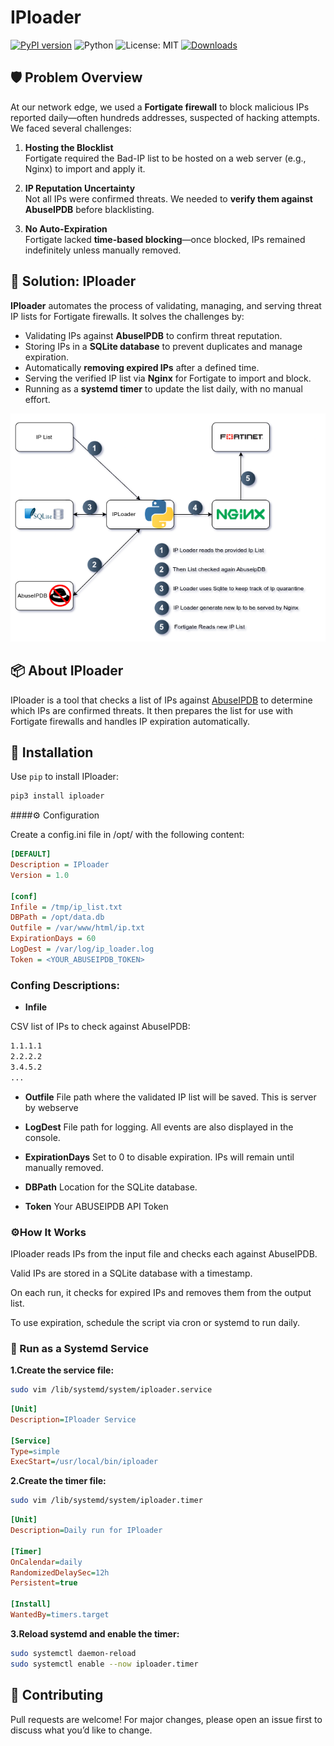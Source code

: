 # IPloader

[![PyPI version](https://badge.fury.io/py/iploader.svg)](https://pypi.org/project/iploader/)
![Python](https://img.shields.io/badge/python-3.6%2B-blue)
![License: MIT](https://img.shields.io/badge/License-MIT-yellow.svg)
[![Downloads](https://pepy.tech/badge/iploader)](https://pepy.tech/project/iploader)

## 🛡️ Problem Overview

At our network edge, we used a **Fortigate firewall** to block malicious IPs reported daily—often hundreds addresses, suspected of hacking attempts. We faced several challenges:

1. **Hosting the Blocklist**  
Fortigate required the Bad-IP list to be hosted on a web server (e.g., Nginx) to import and apply it.

2. **IP Reputation Uncertainty**  
Not all IPs were confirmed threats. We needed to **verify them against AbuseIPDB** before blacklisting.

3. **No Auto-Expiration**  
Fortigate lacked **time-based blocking**—once blocked, IPs remained indefinitely unless manually removed.

## 🧩 Solution: IPloader

**IPloader** automates the process of validating, managing, and serving threat IP lists for Fortigate firewalls. It solves the challenges by:

- Validating IPs against **AbuseIPDB** to confirm threat reputation.
- Storing IPs in a **SQLite database** to prevent duplicates and manage expiration.
- Automatically **removing expired IPs** after a defined time.
- Serving the verified IP list via **Nginx** for Fortigate to import and block.
- Running as a **systemd timer** to update the list daily, with no manual effort.

![IPloader Workflow](docs/iploader_shadow.png)

## 📦 About IPloader

IPloader is a tool that checks a list of IPs against [AbuseIPDB](https://www.abuseipdb.com/) to determine which IPs are confirmed threats. It then prepares the list for use with Fortigate firewalls and handles IP expiration automatically.

## 🚀 Installation

Use `pip` to install IPloader:

```bash
pip3 install iploader
```
####⚙️ Configuration

Create a config.ini file in /opt/ with the following content:

```ini
[DEFAULT]
Description = IPloader
Version = 1.0

[conf]
Infile = /tmp/ip_list.txt
DBPath = /opt/data.db
Outfile = /var/www/html/ip.txt
ExpirationDays = 60
LogDest = /var/log/ip_loader.log
Token = <YOUR_ABUSEIPDB_TOKEN>
```
### Confing  Descriptions:

- **Infile**
  
CSV list of IPs to check against AbuseIPDB:

```bash
1.1.1.1
2.2.2.2
3.4.5.2
...
```
- **Outfile**
 File path where the validated IP list will be saved. This is server by webserve 

- **LogDest**
 File path for logging. All events are also displayed in the console.

- **ExpirationDays**
  Set to 0 to disable expiration. IPs will remain until manually removed.
  
- **DBPath**
  Location for the SQLite database.
  
 - **Token**
   Your ABUSEIPDB‌ API Token

  ### ⚙️How It Works
  
  IPloader reads IPs from the input file and checks each against AbuseIPDB.

  Valid IPs are stored in a SQLite database with a timestamp.

  On each run, it checks for expired IPs and removes them from the output list.

  To use expiration, schedule the script via cron or systemd to run daily.

  ### 🔧 Run as a Systemd Service

  **1.Create the service file:**
  ```bash
  sudo vim /lib/systemd/system/iploader.service
  ```
  ```ini
[Unit]
Description=IPloader Service

[Service]
Type=simple
ExecStart=/usr/local/bin/iploader
```

**2.Create the timer file:**
```bash
sudo vim /lib/systemd/system/iploader.timer
```
```ini
[Unit]
Description=Daily run for IPloader

[Timer]
OnCalendar=daily
RandomizedDelaySec=12h
Persistent=true

[Install]
WantedBy=timers.target
```
**3.Reload systemd and enable the timer:**
```bash
sudo systemctl daemon-reload
sudo systemctl enable --now iploader.timer
```
## 🤝 Contributing
Pull requests are welcome! For major changes, please open an issue first to discuss what you’d like to change.


